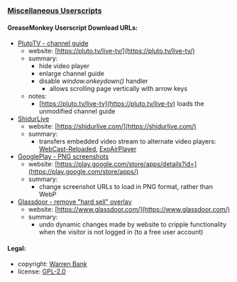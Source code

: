 ### [Miscellaneous Userscripts](https://github.com/warren-bank/crx-miscellaneous/tree/greasemonkey-userscript)

#### GreaseMonkey Userscript Download URLs:

* [PlutoTV - channel guide](https://github.com/warren-bank/crx-miscellaneous/raw/greasemonkey-userscript/greasemonkey-userscript/PlutoTV-channel-guide.user.js)
  - website: [https://pluto.tv/live-tv/](https://pluto.tv/live-tv/)
  - summary:
    * hide video player
    * enlarge channel guide
    * disable _window.onkeydown()_ handler
      - allows scrolling page vertically with arrow keys
  - notes:
    * [https://pluto.tv/live-tv](https://pluto.tv/live-tv) loads the unmodified channel guide
* [ShidurLive](https://github.com/warren-bank/crx-miscellaneous/raw/greasemonkey-userscript/greasemonkey-userscript/ShidurLive-embed.user.js)
  - website: [https://shidurlive.com/](https://shidurlive.com/)
  - summary:
    * transfers embedded video stream to alternate video players: [WebCast-Reloaded](https://github.com/warren-bank/crx-webcast-reloaded), [ExoAirPlayer](https://github.com/warren-bank/Android-ExoPlayer-AirPlay-Receiver)
* [GooglePlay - PNG screenshots](https://github.com/warren-bank/crx-miscellaneous/raw/greasemonkey-userscript/greasemonkey-userscript/GooglePlay-png-screenshots.user.js)
  - website: [https://play.google.com/store/apps/details?id=](https://play.google.com/store/apps/)
  - summary:
    * change screenshot URLs to load in PNG format, rather than WebP
* [Glassdoor - remove "hard sell" overlay](https://github.com/warren-bank/crx-miscellaneous/raw/greasemonkey-userscript/greasemonkey-userscript/Glassdoor-remove-overlay.user.js)
  - website: [https://www.glassdoor.com/](https://www.glassdoor.com/)
  - summary:
    * undo dynamic changes made by website to cripple functionality when the visitor is not logged in (to a free user account)

#### Legal:

* copyright: [Warren Bank](https://github.com/warren-bank)
* license: [GPL-2.0](https://www.gnu.org/licenses/old-licenses/gpl-2.0.txt)
